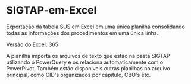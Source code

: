# SIGTAP-em-Excel
Exportação da tabela SUS em Excel em uma única planilha consolidando todas as informações dos procedimentos em uma única linha.

Versão do Excel: 365

A planilha importa os arquivos de texto que estão na pasta SIGTAP utilizando o PowerQuery e os relaciona automaticamente com o PowerPivot.
Também estão disponiveis outras planilhas no arquivo principal, como CID's organizados por capitulo, CBO's etc.
